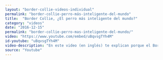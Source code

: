 ```yaml
---
layout: "border-collie-videos-individual"
permalink: "border-collie-perro-más-inteligente-del-mundo"
title:  "Border Collie, ¿El perro más inteligente del mundo?"
category: "videos"
date: "2016-12-15"
permalink: "border-collie-perro-mas-inteligente-del-mundo/"
video: "https://www.youtube.com/embed/uBqvsgTYh4M"
id-youtube: "uBqvsgTYh4M"
video-description: "En este video (en inglés) te explican porque el Border Collie está catalogado como el perro mas inteligente del mundo. Además te dan algunos consejos e información general sobre su comportamiento"
source: "Youtube"
---
```

